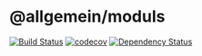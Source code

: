
# @allgemein/moduls

[![Build Status](https://travis-ci.org/allgemein-node/moduls.svg?branch=master)](https://travis-ci.org/allgemein-node/moduls)
[![codecov](https://codecov.io/gh/allgemein-node/moduls/branch/master/graph/badge.svg)](https://codecov.io/gh/thinkbaer/node-commons-modules)
[![Dependency Status](https://www.versioneye.com/user/projects/596932736725bd004ea696cd/badge.svg?style=flat-square)](https://www.versioneye.com/user/projects/596932736725bd004ea696cd)



